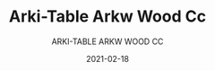 ---
designer: "Pedrali R&D"
description: "Arki-Table%20is%20linear%20and%20rigorous%20from%20a%20structural%20point%20of%20view%2C%20but%20at%20the%20same%20time%20versatile%20and%20designed%20for%20different%20uses.%20Table%20with%20solid%20oak%20trestle%20legs%2C%20ultra-thin%20solid%20laminate%20top%20supported%20by%20an%20extruded%20aluminium%20frame%2C%20with%20cable%20management%20also%20available%20with%20removable%20cover%20of%20the%20same%20material%20as%20the%20top%20surface."
image_primary: "img/ARKWCC_02zoom.jpg"
image_secondary: "img/ARKWCC_01zoom.jpg"
manufacturer: "Pedrali"
href: "https://www.pedrali.it/en/products/catalog/Table-ARKI-TABLE-ARKW-wood-CC/"
subtitle: "ARKI-TABLE ARKW WOOD CC"
tags: 
  - "Pedrali"
  - "Tables"
title: "Arki-Table Arkw Wood Cc"
category: "Tables"
slug: "/manufacturers/pedrali/tables/pedrali-r-d-arki-table-arkw-wood-cc"
date: "2021-02-18"
---
